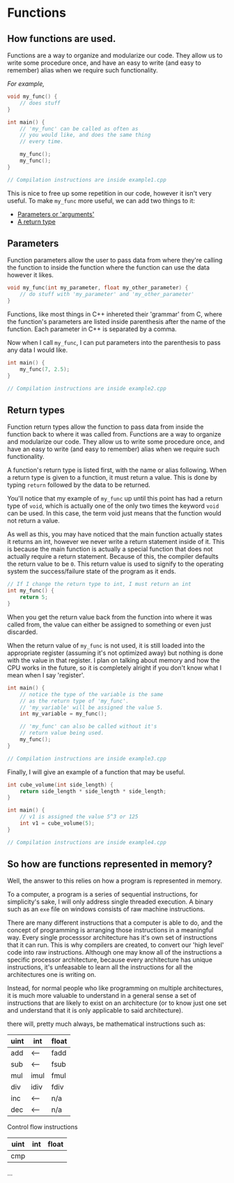 # Functions

## How functions are used.
Functions are a way to organize and modularize our code.
They allow us to write some procedure once, and have an
easy to write (and easy to remember) alias when we require
such functionality.

*For example,*

```cpp
void my_func() {
    // does stuff
}

int main() {
    // 'my_func' can be called as often as
    // you would like, and does the same thing
    // every time.

    my_func();
    my_func();
}

// Compilation instructions are inside example1.cpp
```

This is nice to free up some repetition in our code, however it 
isn't very useful. To make `my_func` more useful, we can add 
two things to it:

- [Parameters or 'arguments'](#Parameters)
- [A return type](#Return-types)

## Parameters
Function parameters allow the user to pass data from where they're calling the 
function to inside the function where the function can use the data however it likes.

```cpp
void my_func(int my_parameter, float my_other_parameter) {
	// do stuff with 'my_parameter' and 'my_other_parameter'
}
```

Functions, like most things in C++ inhereted their 'grammar' from C, 
where the function's parameters are listed inside parenthesis after the
name of the function. Each parameter in C++ is separated by a comma.

Now when I call `my_func`, I can put parameters into the parenthesis
to pass any data I would like.

```cpp
int main() {
	my_func(7, 2.5);
}

// Compilation instructions are inside example2.cpp
```

## Return types
Function return types allow the function to pass data from inside the function
back to where it was called from.
Functions are a way to organize and modularize our code.
They allow us to write some procedure once, and have an
easy to write (and easy to remember) alias when we require
such functionality.


A function's return type is listed first, with the name or alias
following. When a return type is given to a function, it must return a value.
This is done by typing `return` followed by the data to be returned.

You'll notice that my example of `my_func` up until this point has had
a return type of `void`, which is actually one of the only two times the keyword
`void` can be used. In this case, the term void just means that the function would
not return a value. 

As well as this, you may have noticed that the main function actually states it
returns an int, however we never write a return statement inside of it. This is because
the main function is actually a special function that does not actually require a return
statement. Because of this, the compiler defaults the return value to be `0`. This return
value is used to signify to the operating system the success/failure state of the program 
as it ends.  

```cpp
// If I change the return type to int, I must return an int
int my_func() {
	return 5;
}
```

When you get the return value back from the function into where it was called from, 
the value can either be assigned to something or even just discarded. 

When the return value of `my_func` is not used, it is still loaded into the appropriate
register (assuming it's not optimized away) but nothing is done with the value in that
register. I plan on talking about memory and how the CPU works in the future, so it is 
completely alright if you don't know what I mean when I say 'register'.

```cpp
int main() {
	// notice the type of the variable is the same 
	// as the return type of 'my_func'. 
	// 'my_variable' will be assigned the value 5.
	int my_variable = my_func();

	// 'my_func' can also be called without it's 
	// return value being used. 
	my_func();
}

// Compilation instructions are inside example3.cpp
```

Finally, I will give an example of a function that may be useful.

```cpp
int cube_volume(int side_length) {
	return side_length * side_length * side_length;
}

int main() {
    // v1 is assigned the value 5^3 or 125
	int v1 = cube_volume(5);
}

// Compilation instructions are inside example4.cpp
```

## So how are functions represented in memory?

Well, the answer to this relies on how a program is represented in memory.

To a computer, a program is a series of sequential instructions, for simplicity's sake,
I will only address single threaded execution. A binary such as an `exe` file on windows 
consists of raw machine instructions.

There are many different instructions that a computer is able to do, and the concept of 
programming is arranging those instructions in a meaningful way. Every single processsor 
architecture has it's own set of instructions that it can run. This is why compilers are
created, to convert our 'high level' code into raw instructions. Although one may know 
all of the instructions a specific processor architecture, because every architecture
has unique instructions, it's unfeasable to learn all the instructions for all the 
architectures one is writing on. 

Instead, for normal people who like programming on multiple architectures, it is much 
more valuable to understand in a general sense a set of instructions that are likely 
to exist on an architecture (or to know just one set and understand that it is only 
applicable to said architecture).


there will, pretty much always, be mathematical instructions such as:

 uint | int  | float
------|------|-------
  add |  <-- | fadd
  sub |  <-- | fsub
  mul | imul | fmul
  div | idiv | fdiv
  inc |  <-- | n/a
  dec |  <-- | n/a

Control flow instructions

 uint | int  | float
------|------|-------
  cmp |      |

...

